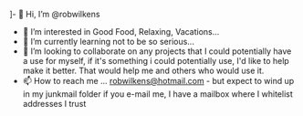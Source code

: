 ]- 👋 Hi, I’m @robwilkens
- 👀 I’m interested in Good Food, Relaxing, Vacations...
- 🌱 I’m currently learning not to be so serious...
- 💞️ I’m looking to collaborate on any projects that I could potentially have a use for myself, if it's something i could potentially use, I'd like to help make it better.  That would help me and others who would use it.
- 📫 How to reach me ... robwilkens@hotmail.com - but expect to wind up in my junkmail folder if you e-mail me, I have a mailbox where I whitelist addresses I trust

<!---
robwilkens/robwilkens is a ✨ special ✨ repository because its `README.md` (this file) appears on your GitHub profile.
You can click the Preview link to take a look at your changes.
--->
